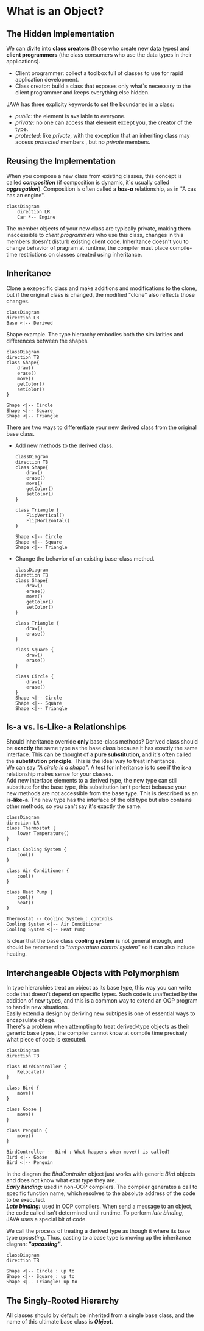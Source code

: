 # What is an Object?

## The Hidden Implementation
We can divite into **class creators** (those who create new data types) and **client programmers** (the class consumers who use the data types in their applications).  
- Client programmer: collect a toolbox full of classes to use for rapid application development.
- Class creator: build a class that exposes only what`s necessary to the client programmer and keeps everything else hidden.  

JAVA has three explicity keywords to set the boundaries in a class:  
- *public:* the element is available to everyone.
- *private:* no one can access that element except you, the creator of the type.
- *protected:* like *private*, with the exception that an inheriting class may access *protected* members , but no *private* members.  

## Reusing the Implementation
When you compose a new class from existing classes, this concept is called ***composition*** (if composition is dynamic, it`s usually called ***aggregation***). Composition is often called a ***has-a*** relationship, as in "A cas has an engine".  

```mermaid
classDiagram
    direction LR
    Car *-- Engine
```  

The member objects of your new class are typically private, making them inaccessible to *client programmers* who use this class, changes in this members doesn't disturb existing client code. Inheritance doesn't you to change behavior of pragram at runtime, the compiler must place compile-time restrictions on classes created using inheritance.

## Inheritance
Clone a exepecific class and make additions and modifications to the clone, but if the original class is changed, the modified  "clone" also reflects those changes.  

```mermaid
classDiagram
direction LR
Base <|-- Derived
```

Shape example. The type hierarchy embodies both the similarities and differences between the shapes.

```mermaid
classDiagram
direction TB
class Shape{
    draw()
    erase()
    move()
    getColor()
    setColor()
}

Shape <|-- Circle
Shape <|-- Square
Shape <|-- Triangle
```

There are two ways to differentiate your new derived class from the original base class.
- Add new methods to the derived class.
    ```mermaid
    classDiagram
    direction TB
    class Shape{
        draw()
        erase()
        move()
        getColor()
        setColor()
    }

    class Triangle {
        FlipVertical()
        FlipHorizontal()
    }

    Shape <|-- Circle
    Shape <|-- Square
    Shape <|-- Triangle
    ```
- Change the behavior of an existing base-class method.
    ```mermaid
    classDiagram
    direction TB
    class Shape{
        draw()
        erase()
        move()
        getColor()
        setColor()
    }

    class Triangle {
        draw()
        erase()
    }

    class Square {
        draw()
        erase()
    }

    class Circle {
        draw()
        erase()
    }
    Shape <|-- Circle
    Shape <|-- Square
    Shape <|-- Triangle
    ```

## Is-a vs. Is-Like-a Relationships
Should inheritance override **only** base-class methods? Derived class should be **exactly** the same type as the base class because it has exactly the same interface. This can be thought of a **pure substitution**, and it's often called the **substitution principle**. This is the ideal way to treat inheritance.  
We can say *"A circle is a shape"*. A test for inheritance is to see if the is-a relationship makes sense for your classes.  
Add new interface elements to a derived type, the new type can still substitute for the base type, this substitution isn't perfect bebause your new methods are not accessible from the base type. This is described as an **is-like-a**. The new type has the interface of the old type but also contains other methods, so you can't say it's exactly the same.  
```mermaid
classDiagram
direction LR
class Thermostat {
    lower Temperature()
}

class Cooling System {
    cool()
}

class Air Conditioner {
    cool()
}

class Heat Pump {
    cool()
    heat()
}

Thermostat -- Cooling System : controls
Cooling System <|-- Air Conditioner
Cooling System <|-- Heat Pump
```  

Is clear that the base class **cooling system** is not general enough, and should be renamend to *"temperature control system"* so it can also include heating.  

## Interchangeable Objects with Polymorphism
In type hierarchies treat an object as its base type, this way you can write code that doesn't depend on specific types. Such code is unaffected by the addition of new types, and this is a common way to extend an OOP program to handle new situations.  
Easily extend a design by deriving new subtipes is one of essential ways to encapsulate chage.  
There's a problem when attempting to treat derived-type objects as their generic base types, the compiler cannot know at compile time precisely what piece of code is executed.  

```mermaid
classDiagram
direction TB

class BirdController {
    Relocate()
}

class Bird {
    move()
}

class Goose {
    move()
}

class Penguin {
    move()
}

BirdController -- Bird : What happens when move() is called?
Bird <|-- Goose
Bird <|-- Penguin
```  

In the diagran the *BirdController* object just works with generic *Bird* objects and does not know what exat type they are.  
***Early binding:*** used in non-OOP compilers. The compiler generates a call to specific function name, which resolves to the absolute address of the code to be executed.  
***Late binding:*** used in OOP compilers. When send a message to an object, the code called isn't determined until runtime. To perform *late binding*, JAVA uses a special bit of code.  

We call the process of treating a derived type as though it where its base type *upcasting*. Thus, casting to a base type is moving up the inheritance diagran: ***"upcasting"***.  

```mermaid
classDiagram
direction TB

Shape <|-- Circle : up to
Shape <|-- Square : up to
Shape <|-- Triangle: up to
```  

## The Singly-Rooted Hierarchy
All classes should by default be inherited from a single base class, and the name of this ultimate base class is ***Object***.